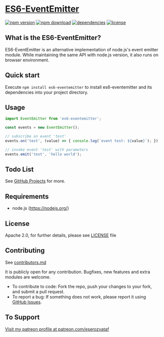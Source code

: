 # [ES6-EventEmitter](https://github.com/eserozvataf/jsmake-libraries)

[![npm version][npm-image]][npm-url]
[![npm download][download-image]][npm-url]
[![dependencies][dep-image]][dep-url]
[![license][license-image]][license-url]


## What is the ES6-EventEmitter?

ES6-EventEmitter is an alternative implementation of node.js's event emitter module. While maintaining the same API with node.js version, it also runs on browser environment.


## Quick start

Execute `npm install es6-eventemitter` to install es6-eventemitter and its dependencies into your project directory.


## Usage

```js
import EventEmitter from 'es6-eventemitter';

const events = new EventEmitter();

// subscribe on event 'test'
events.on('test', (value) => { console.log(`event test: ${value}`); });

// invoke event 'test' with parameters
events.emit('test', 'hello world');
```


## Todo List

See [GitHub Projects](https://github.com/eserozvataf/jsmake-libraries/projects) for more.


## Requirements

* node.js (https://nodejs.org/)


## License

Apache 2.0, for further details, please see [LICENSE](LICENSE) file


## Contributing

See [contributors.md](contributors.md)

It is publicly open for any contribution. Bugfixes, new features and extra modules are welcome.

* To contribute to code: Fork the repo, push your changes to your fork, and submit a pull request.
* To report a bug: If something does not work, please report it using [GitHub Issues](https://github.com/eserozvataf/jsmake-libraries/issues).


## To Support

[Visit my patreon profile at patreon.com/eserozvataf](https://www.patreon.com/eserozvataf)


[npm-image]: https://img.shields.io/npm/v/es6-eventemitter.svg?style=flat-square
[npm-url]: https://www.npmjs.com/package/es6-eventemitter
[download-image]: https://img.shields.io/npm/dt/es6-eventemitter.svg?style=flat-square
[dep-image]: https://img.shields.io/david/eserozvataf/es6-eventemitter.svg?style=flat-square
[dep-url]: https://github.com/eserozvataf/jsmake-libraries
[license-image]: https://img.shields.io/npm/l/es6-eventemitter.svg?style=flat-square
[license-url]: https://github.com/eserozvataf/jsmake-libraries/blob/master/03_es6-eventemitter/LICENSE
